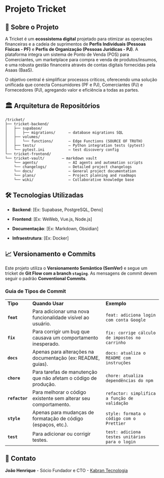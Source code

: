 # Projeto Tricket

## 📜 Sobre o Projeto

A Tricket é um **ecossistema digital** projetado para otimizar as operações financeiras e a cadeia de suprimentos de **Perfis Individuais (Pessoas Físicas - PF)** e **Perfis de Organização (Pessoas Jurídicas - PJ)**. A plataforma integra um sistema de Ponto de Venda (POS) para Comerciantes, um marketplace para compra e venda de produtos/insumos, e uma robusta gestão financeira através de contas digitais fornecidas pela Asaas (BaaS).

O objetivo central é simplificar processos críticos, oferecendo uma solução unificada que conecta Consumidores (PF e PJ), Comerciantes (PJ) e Fornecedores (PJ), agregando valor e eficiência a todas as partes.
## 🏛️ Arquitetura de Repositórios

```
/tricket/
├── tricket-backend/
│   ├── supabase/
│   │   ├── migrations/      — database migrations SQL
│   ├── volumes/
│   │   └── functions/       — Edge Functions (SOURCE OF TRUTH)
│   ├── tests/               — Python integration tests (pytest)
│   └── pytest.ini           — test discovery config
└── tricket-frontend/     
└── tricket-vault/        — markdown vault
    └── agents/              — AI agents and automation scripts
    └── changelogs/          — Detailed project changelogs
    └── docs/                — General project documentation
    └── plans/               — Project planning and roadmaps
    └── wiki/                — Collaborative knowledge base
```

## 🛠️ Tecnologias Utilizadas

- **Backend**: [Ex: Supabase, PostgreSQL, Deno]
    
- **Frontend**: [Ex: WeWeb, Vue.js, Node.js]
    
- **Documentação**: [Ex: Markdown, Obsidian]
    
- **Infraestrutura**: [Ex: Docker]
    

## 📈 Versionamento e Commits

Este projeto utiliza o **Versionamento Semântico (SemVer)** e segue um tricket de **Git Flow com a branch `staging`**. As mensagens de commit devem seguir o padrão **Conventional Commits**.

### Guia de Tipos de Commit

|   |   |   |
|---|---|---|
|**Tipo**|**Quando Usar**|**Exemplo**|
|**`feat`**|Para adicionar uma nova funcionalidade visível ao usuário.|`feat: adiciona login com conta Google`|
|**`fix`**|Para corrigir um bug que causava um comportamento inesperado.|`fix: corrige cálculo de impostos no carrinho`|
|**`docs`**|Apenas para alterações na documentação (ex: README, guias).|`docs: atualiza o README com instruções`|
|**`chore`**|Para tarefas de manutenção que não afetam o código de produção.|`chore: atualiza dependências do npm`|
|**`refactor`**|Para melhorar o código existente sem alterar seu comportamento.|`refactor: simplifica a função de validação`|
|**`style`**|Apenas para mudanças de formatação de código (espaços, etc.).|`style: formata o código com o Prettier`|
|**`test`**|Para adicionar ou corrigir testes.|`test: adiciona testes unitários para o login`|

## 👤 Contato

**João Henrique** - Sócio Fundador e CTO - [Kabran Tecnologia](https://kabran.com.br "null")
